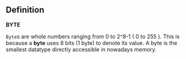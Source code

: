 Definition
----------

**BYTE**

`Byte`s are whole numbers ranging from 0 to 2^8-1 ( 0 to 255 ). This
is because a **byte** uses 8 bits (1 byte) to denote its value. A byte
is the smallest datatype directly accessible in nowadays memory.

